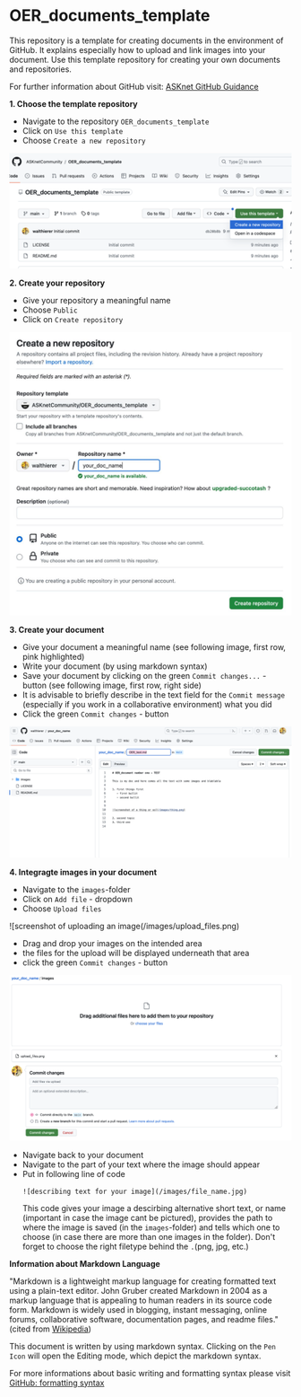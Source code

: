 # OER_documents_template

This repository is a template for creating documents in the environment of GitHub. It explains especially how to upload and link images into your document. Use this template repository for creating your own documents and repositories. 

For further information about GitHub visit: [ASKnet GitHub Guidance](https://asknet-open-training.github.io/Github-Guidance/)

**1. Choose the template repository**
   - Navigate to the repository `OER_documents_template`
   - Click on `Use this template`
   - Choose `Create a new repository`

     
![screenshot of choosing a template repository](/images/use_template.png)


**2. Create your repository**
  - Give your repository a meaningful name
  - Choose `Public` 
  - Click on `Create repository`

![screenshot of creating the repository](/images/create_repository.jpg)


**3. Create your document**
   - Give your document a meaningful name (see following image, first row, pink highlighted)
   - Write your document (by using markdown syntax)
   - Save your document by clicking on the green `Commit changes...` - button (see following image, first row, right side)
   - It is advisable to briefly describe in the text field for the `Commit message` (especially if you work in a collaborative environment) what you did
   - Click the green `Commit changes` - button


![screenshot of creating the repository](/images/create_document.png)


**4. Integragte images in your document**
   - Navigate to the `images`-folder
   - Click on `Add file` - dropdown
   - Choose `Upload files`


![screenshot of uploading an image(/images/upload_files.png)

   - Drag and drop your images on the intended area
   - the files for the upload will be displayed underneath that area
   - click the green `Commit changes` - button

![screenshot of uploading an image part 2](/images/upload_files_2.png)


   - Navigate back to your document
   - Navigate to the part of your text where the image should appear
   - Put in following line of code
     ```
     ![describing text for your image](/images/file_name.jpg)
     ```
     This code gives your image a descirbing alternative short text, or name (important in case the image cant be pictured), provides the path to where the image is saved (in the `images`-folder) and tells which one to choose (in case there are more than one images in the folder). Don't forget to choose the right filetype behind the `.`(png, jpg, etc.)


**Information about Markdown Language**

"Markdown is a lightweight markup language for creating formatted text using a plain-text editor. John Gruber created Markdown in 2004 as a markup language that is appealing to human readers in its source code form. Markdown is widely used in blogging, instant messaging, online forums, collaborative software, documentation pages, and readme files." (cited from [Wikipedia](https://en.wikipedia.org/wiki/Markdown))

This document is written by using markdown syntax. Clicking on the `Pen Icon` will open the Editing mode, which depict the markdown syntax.

For more informations about basic writing and formatting syntax please visit [GitHub: formatting syntax](https://docs.github.com/en/get-started/writing-on-github/getting-started-with-writing-and-formatting-on-github/basic-writing-and-formatting-syntax)

